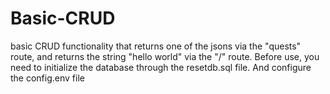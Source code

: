 # Basic-CRUD
basic CRUD functionality that returns one of the jsons via the "quests" route, and returns the string "hello world" via the "/" route. Before use, you need to initialize the database through the resetdb.sql file. And configure the config.env file
